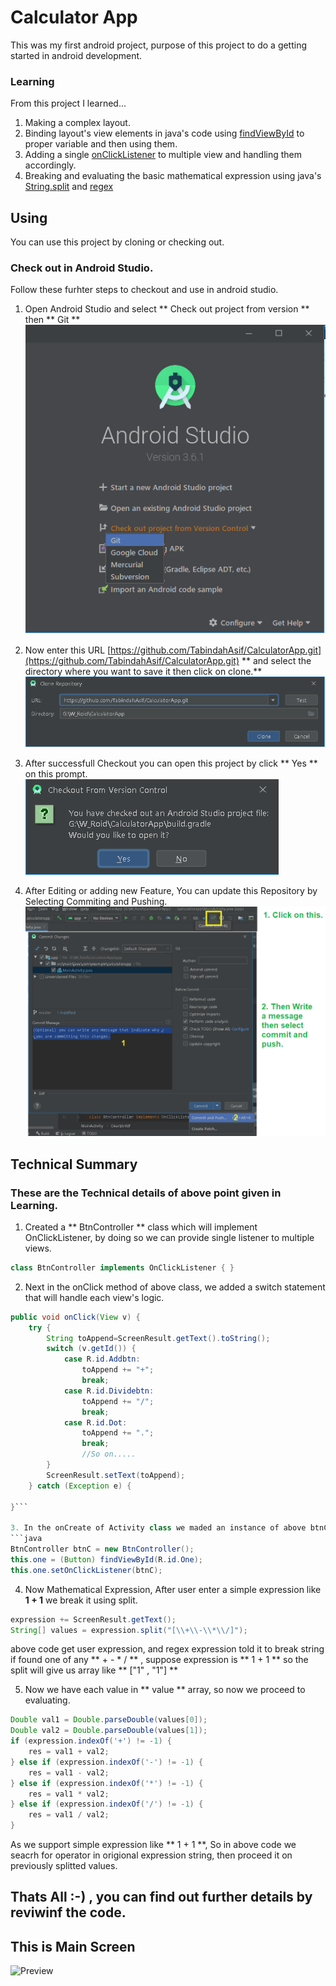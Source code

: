 # Calculator App
This was my first android project, purpose of this project to do a getting started in android development.

### Learning
From this project I learned...
1. Making a complex layout.
2. Binding layout's view elements in java's code using [findViewById](https://developer.android.com/reference/android/view/View#findViewById(int)) to proper variable and then using them.
3. Adding a single [onClickListener](https://developer.android.com/reference/android/view/View.OnClickListener) to multiple view and handling them accordingly.
4. Breaking and evaluating the basic mathematical expression using java's [String.split](https://docs.oracle.com/javase/7/docs/api/java/lang/String.html#split(java.lang.String)) and [regex](https://docs.oracle.com/javase/tutorial/essential/regex/)

## Using
You can use this project by cloning or checking out.

### Check out in Android Studio.
Follow these furhter steps to checkout and use in android studio.

1. Open Android Studio and select ** Check out project from version ** then ** Git **
 ![Checkout](https://github.com/TabindahAsif/CalculatorApp/blob/master/checkout.png)

2. Now enter this URL [https://github.com/TabindahAsif/CalculatorApp.git](https://github.com/TabindahAsif/CalculatorApp.git) ** and select the directory where you want to save it then click on clone.** 
 ![URL](https://github.com/TabindahAsif/CalculatorApp/blob/master/clone.png)

3. After successfull Checkout you can open this project by click ** Yes ** on this prompt.
 ![Open](https://github.com/TabindahAsif/CalculatorApp/blob/master/open.png)

4. After Editing or adding new Feature, You can update this Repository by Selecting Commiting and Pushing.
 ![Push](https://github.com/TabindahAsif/CalculatorApp/blob/master/push.png)

## Technical Summary

### These are the Technical details of above point given in Learning.

1. Created a ** BtnController ** class which will implement OnClickListener, by doing so we can provide single listener to multiple views.
```java
class BtnController implements OnClickListener { }
```

2. Next in the onClick method of above class, we added a switch statement that will handle each view's logic.
```java
public void onClick(View v) {
    try {
        String toAppend=ScreenResult.getText().toString();
        switch (v.getId()) {
            case R.id.Addbtn:
                toAppend += "+";
                break;
            case R.id.Dividebtn:
                toAppend += "/";
                break;
            case R.id.Dot:
                toAppend += ".";
                break;
                //So on.....
        }
        ScreenResult.setText(toAppend);
    } catch (Exception e) {

}```

3. In the onCreate of Activity class we maded an instance of above btnController and set it on every relevent view.
```java
BtnController btnC = new BtnController();
this.one = (Button) findViewById(R.id.One);
this.one.setOnClickListener(btnC);
```

4. Now Mathematical Expression, After user enter a simple expression like **1 + 1** we break it using split.
```java
expression += ScreenResult.getText();
String[] values = expression.split("[\\+\\-\\*\\/]");
```
above code get user expression, and regex expression told it to break string if found one of any ** + - * / ** , suppose expression is ** 1 + 1 ** so the split will give us array like ** ["1" , "1"] **

5. Now we have each value in ** value ** array, so now we proceed to evaluating.
```java
Double val1 = Double.parseDouble(values[0]);
Double val2 = Double.parseDouble(values[1]);
if (expression.indexOf('+') != -1) {
    res = val1 + val2;
} else if (expression.indexOf('-') != -1) {
    res = val1 - val2;
} else if (expression.indexOf('*') != -1) {
    res = val1 * val2;
} else if (expression.indexOf('/') != -1) {
    res = val1 / val2;
}
```
As we support simple expression like ** 1 + 1 **, So in above code we seacrh for operator in origional expression string, then proceed it on previously splitted values.

## Thats All :-) , you can find out further details by reviwinf the code.

## This is Main Screen
 ![Preview](https://github.com/muhammadsalman241/contextAwareWebService/blob/master/preview.png)
